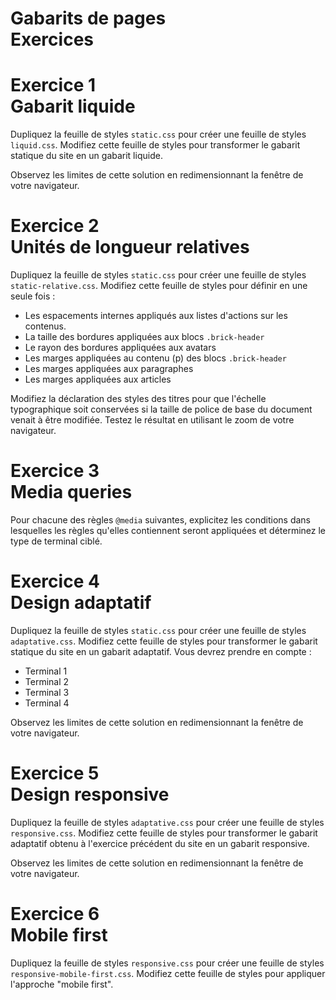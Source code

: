 # Gabarits de pages<br />Exercices


# Exercice 1<br />Gabarit liquide

Dupliquez la feuille de styles `static.css` pour créer une feuille de styles `liquid.css`.
Modifiez cette feuille de styles pour transformer le gabarit statique du site en un gabarit liquide.

Observez les limites de cette solution en redimensionnant la fenêtre de votre navigateur.


# Exercice 2<br />Unités de longueur relatives

Dupliquez la feuille de styles `static.css` pour créer une feuille de styles `static-relative.css`.
Modifiez cette feuille de styles pour définir en une seule fois :

* Les espacements internes appliqués aux listes d'actions sur les contenus.
* La taille des bordures appliquées aux blocs `.brick-header`
* Le rayon des bordures appliquées aux avatars
* Les marges appliquées au contenu (p) des blocs `.brick-header`
* Les marges appliquées aux paragraphes
* Les marges appliquées aux articles

Modifiez la déclaration des styles des titres pour que l'échelle typographique soit conservées si la taille de police de base du document venait à être modifiée.
Testez le résultat en utilisant le zoom de votre navigateur.


# Exercice 3<br />Media queries

Pour chacune des règles `@media` suivantes, explicitez les conditions dans lesquelles les règles qu'elles contiennent seront appliquées et déterminez le type de terminal ciblé.


# Exercice 4<br />Design adaptatif

Dupliquez la feuille de styles `static.css` pour créer une feuille de styles `adaptative.css`.
Modifiez cette feuille de styles pour transformer le gabarit statique du site en un gabarit adaptatif.
Vous devrez prendre en compte :

* Terminal 1
* Terminal 2
* Terminal 3
* Terminal 4

Observez les limites de cette solution en redimensionnant la fenêtre de votre navigateur.


# Exercice 5<br />Design responsive

Dupliquez la feuille de styles `adaptative.css` pour créer une feuille de styles `responsive.css`.
Modifiez cette feuille de styles pour transformer le gabarit adaptatif obtenu à l'exercice précédent du site en un gabarit responsive.

Observez les limites de cette solution en redimensionnant la fenêtre de votre navigateur.


# Exercice 6<br />Mobile first

Dupliquez la feuille de styles `responsive.css` pour créer une feuille de styles `responsive-mobile-first.css`.
Modifiez cette feuille de styles pour appliquer l'approche "mobile first".
